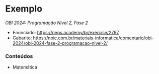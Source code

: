 # Exemplo
*OBI 2024: Programação Nível 2, Fase 2*

- Enunciado: https://neps.academy/br/exercise/2797
- Gabarito: https://noic.com.br/materiais-informatica/comentario/obi-2024/obi-2024-fase-2-programacao-nivel-2/

### Conteúdos
- Matemática